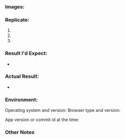 <!-- To file a bug, fill out the information below. To file something else, like a suggestion or issue for discussion, delete the below and write what you want. -->

<!-- If they're relevant, images that show what happens when you trigger the bug. -->
### Images:

<!-- What steps can we take to recreate the bug? -->
### Replicate:
1. 
2. 
3. 

<!-- What would you expect to happen when someone performs those steps? -->
### Result I'd Expect:
- 

<!-- What actually happens when someone performs those steps? -->
### Actual Result:
- 

<!-- What is the hardware and software on which this happened? If an environment category is missing, feel free to add it 
Example:
Operating system and version: OSX 10.11
Browser type and version: Chrome v61.0.3163.100
App version or commit id at the time: f64d563
-->
### Environment:
Operating system and version: 
Browser type and version: 
<!-- Don't worry about this if you don't know it -->
App version or commit id at the time: 

<!-- Anything else you wanted to express -->
### Other Notes

